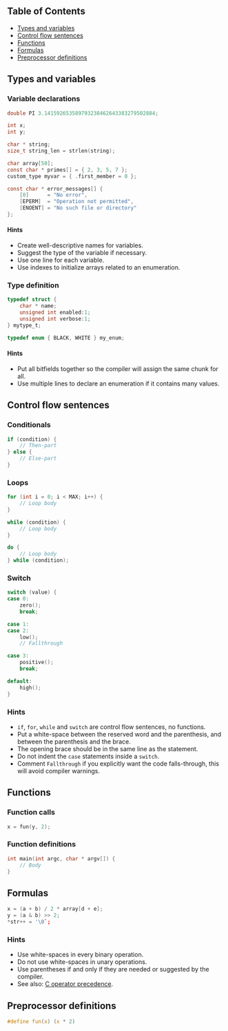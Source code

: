 ## Table of Contents  

- [Types and variables](#types_and_variables)
- [Control flow sentences](#control_flow_sentences)
- [Functions](#functions)
- [Formulas](#formulas)
- [Preprocessor definitions](#preprocessor_definitions)

## Types and variables

### Variable declarations

```c
double PI 3.141592653589793238462643383279502884;

int x;
int y;

char * string;
size_t string_len = strlen(string);

char array[50];
const char * primes[] = { 2, 3, 5, 7 };
custom_type myvar = { .first_member = 0 };

const char * error_messages[] {
    [0]      = "No error",
    [EPERM]  = "Operation not permitted",
    [ENOENT] = "No such file or directory"
};
```

#### Hints

- Create well-descriptive names for variables.
- Suggest the type of the variable if necessary.
- Use one line for each variable.
- Use indexes to initialize arrays related to an enumeration.


### Type definition

```c
typedef struct {
    char * name;
    unsigned int enabled:1;
    unsigned int verbose:1;
} mytype_t;

typedef enum { BLACK, WHITE } my_enum;
```

#### Hints

- Put all bitfields together so the compiler will assign the same chunk for all.
- Use multiple lines to declare an enumeration if it contains many values.

## Control flow sentences

### Conditionals

```c
if (condition) {
    // Then-part
} else {
    // Else-part
}
```

### Loops

```c
for (int i = 0; i < MAX; i++) {
    // Loop body
}
```

```c
while (condition) {
    // Loop body
}
```

```c
do {
    // Loop body
} while (condition);
```

### Switch

```c
switch (value) {
case 0:
    zero();
    break;

case 1:
case 2:
    low();
    // Fallthrough

case 3:
    positive();
    break;

default:
    high();
}
```

### Hints

- `if`, `for`, `while` and `switch` are control flow sentences, no functions. 
- Put a white-space between the reserved word and the parenthesis, and between the parenthesis and the brace.
- The opening brace should be in the same line as the statement.
- Do not indent the `case` statements inside a `switch`.
- Comment `Fallthrough` if you explicitly want the code falls-through, this will avoid compiler warnings.

## Functions

### Function calls

```c
x = fun(y, 2);
```

### Function definitions

```c
int main(int argc, char * argv[]) {
    // Body
}
```

## Formulas

```c
x = (a + b) / 2 * array[d + e];
y = (a & b) >> 2;
*str++ = '\0`;
```

### Hints

- Use white-spaces in every binary operation.
- Do not use white-spaces in unary operations.
- Use parentheses if and only if they are needed or suggested by the compiler.
- See also: [C operator precedence](https://en.cppreference.com/w/c/language/operator_precedence).

## Preprocessor definitions

```c
#define fun(x) (x * 2)
```